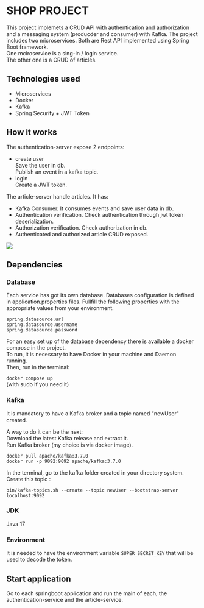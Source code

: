 # SHOP PROJECT

This project implemets a CRUD API with authentication and authorization and a messaging system (producder and consumer) with Kafka. 
The project includes two microservices. Both are Rest API implemented using Spring Boot framework.   
One mciroservice is a sing-in / login service.   
The other one is a CRUD of articles.

## Technologies used   
- Microservices   
- Docker
- Kafka
- Spring Security + JWT Token

## How it works

The authentication-server expose 2 endpoints:
+ create user   
  Save the user in db.  
  Publish an event in a kafka topic.
+ login  
  Create a JWT token.

The article-server handle articles. It has:
+ Kafka Consumer. It consumes events and save user data in db.
+ Authentication verification. Check authentication through jwt token deserialization.
+ Authorization verification. Check authorization in db. 
+ Authenticated and authorized article CRUD exposed.

<img src="/Users/maiderlandaribar/Downloads/Flowchart (4).jpg"/>

## Dependencies

### Database
Each service has got its own database.  Databases configuration is defined in application.properties files.
Fullfill the following properties with the appropriate values from your environment.
```
spring.datasource.url   
spring.datasource.username   
spring.datasource.password 
```

For an easy set up of the database dependency there is available a docker compose in the project.    
To run, it is necessary to have Docker in your machine and Daemon running.   
Then, run in the terminal: 

```docker compose up```  
(with sudo if you need it)

### Kafka
It is mandatory to have a Kafka broker and a topic named "newUser" created. 

A way to do it can be the next:   
Download the latest Kafka release and extract it.   
Run Kafka broker (my choice is via docker image). 

```
docker pull apache/kafka:3.7.0
docker run -p 9092:9092 apache/kafka:3.7.0

```   
In the terminal, go to the kafka folder created in your directory system.  
Create this topic :

```
bin/kafka-topics.sh --create --topic newUser --bootstrap-server localhost:9092
```

### JDK
Java 17

### Environment   

It is needed to have the environment variable `SUPER_SECRET_KEY` that will be used to decode the token.

## Start application

Go to each springboot application and run the main of each, the authentication-service and the article-service.
